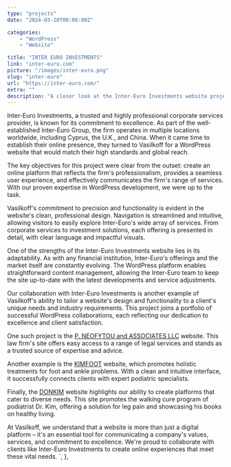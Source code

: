 ```yaml
---
type: "projects"
date: "2024-03-20T00:00:00Z"

categories: 
    - "WordPress"
    - "Website"

title: "INTER EURO INVESTMENTS"
link: "inter-euro.com"
picture: "/images/inter-euro.png"
slug: "inter-euro"
url: "https://inter-euro.com/"
extra: ""
description: "A closer look at the Inter-Euro Investments website project, showcasing Vasilkoff's proficiency in crafting professional WordPress interfaces."
---
```

        
Inter-Euro Investments, a trusted and highly professional corporate services provider, is known for its commitment to excellence. As part of the well-established Inter-Euro Group, the firm operates in multiple locations worldwide, including Cyprus, the U.K., and China. When it came time to establish their online presence, they turned to Vasilkoff for a WordPress website that would match their high standards and global reach.

The key objectives for this project were clear from the outset: create an online platform that reflects the firm's professionalism, provides a seamless user experience, and effectively communicates the firm's range of services. With our proven expertise in WordPress development, we were up to the task.

Vasilkoff's commitment to precision and functionality is evident in the website's clean, professional design. Navigation is streamlined and intuitive, allowing visitors to easily explore Inter-Euro's wide array of services. From corporate services to investment solutions, each offering is presented in detail, with clear language and impactful visuals.

One of the strengths of the Inter-Euro Investments website lies in its adaptability. As with any financial institution, Inter-Euro's offerings and the market itself are constantly evolving. The WordPress platform enables straightforward content management, allowing the Inter-Euro team to keep the site up-to-date with the latest developments and service adjustments.

Our collaboration with Inter-Euro Investments is another example of Vasilkoff's ability to tailor a website's design and functionality to a client's unique needs and industry requirements. This project joins a portfolio of successful WordPress collaborations, each reflecting our dedication to excellence and client satisfaction.

One such project is the [P. NEOFYTOU and ASSOCIATES LLC](https://vasilkoff.com/portfolio/p-neofytou) website. This law firm's site offers easy access to a range of legal services and stands as a trusted source of expertise and advice.

Another example is the [KIMFOOT](https://vasilkoff.com/portfolio/kimfoot) website, which promotes holistic treatments for foot and ankle problems. With a clean and intuitive interface, it successfully connects clients with expert podiatric specialists.

Finally, the [DONKIM](https://vasilkoff.com/portfolio/donkim) website highlights our ability to create platforms that cater to diverse needs. This site promotes the walking cure program of podiatrist Dr. Kim, offering a solution for leg pain and showcasing his books on healthy living.

At Vasilkoff, we understand that a website is more than just a digital platform – it's an essential tool for communicating a company's values, services, and commitment to excellence. We're proud to collaborate with clients like Inter-Euro Investments to create online experiences that meet these vital needs.
`,
    },